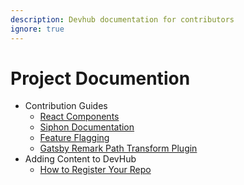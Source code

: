 ```yaml
---
description: Devhub documentation for contributors
ignore: true
---
```

# Project Documention

- Contribution Guides
    - [React Components](./components.md)
    - [Siphon Documentation](./siphon.md)
    - [Feature Flagging](./featureFlags.md)
    - [Gatsby Remark Path Transform Plugin](./gatsby-custom-plugins/gatsby-remark-path-transform.md)
- Adding Content to DevHub
    - [How to Register Your Repo](./registerRepo.md)
